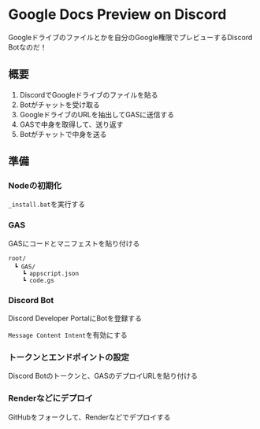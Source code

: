 # Google Docs Preview on Discord

Googleドライブのファイルとかを自分のGoogle権限でプレビューするDiscord Botなのだ！

## 概要

1. DiscordでGoogleドライブのファイルを貼る
2. Botがチャットを受け取る
3. GoogleドライブのURLを抽出してGASに送信する
4. GASで中身を取得して、送り返す
5. Botがチャットで中身を送る

## 準備

### Nodeの初期化

`_install.bat`を実行する

### GAS

GASにコードとマニフェストを貼り付ける

```
root/
　┗ GAS/
    ┗ appscript.json
    ┗ code.gs
```

### Discord Bot

Discord Developer PortalにBotを登録する

`Message Content Intent`を有効にする

### トークンとエンドポイントの設定

Discord Botのトークンと、GASのデプロイURLを貼り付ける

### Renderなどにデプロイ

GitHubをフォークして、Renderなどでデプロイする
